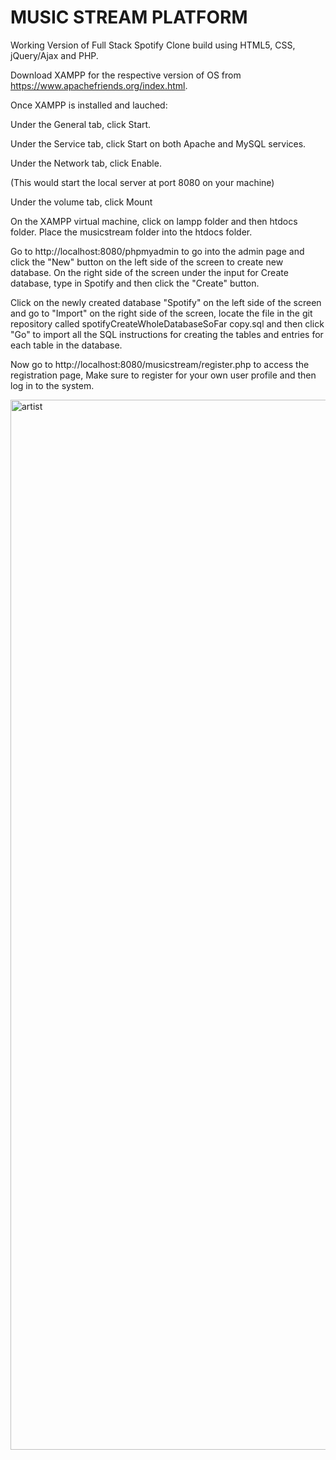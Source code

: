 # MUSIC STREAM PLATFORM
Working Version of Full Stack Spotify Clone build using HTML5, CSS, jQuery/Ajax and PHP.

Download XAMPP for the respective version of OS from
https://www.apachefriends.org/index.html.

Once XAMPP is installed and lauched:

Under the General tab, click Start.

Under the Service tab, click Start on both Apache and MySQL services.

Under the Network tab, click Enable.

(This would start the local server at port 8080 on your machine)

Under the volume tab, click Mount

On the XAMPP virtual machine, click on lampp folder and then htdocs folder. Place the musicstream folder into the htdocs folder.

Go to http://localhost:8080/phpmyadmin to go into the admin page and click the "New" button on the left side of the screen to create new database. On the right side of the screen under the input for Create database, type in Spotify and then click the "Create" button.

Click on the newly created database "Spotify" on the left side of the screen and go to "Import" on the right side of the screen, locate the file in the git repository called spotifyCreateWholeDatabaseSoFar copy.sql and then click "Go" to import all the SQL instructions for creating the tables and entries for each table in the database.

Now go to http://localhost:8080/musicstream/register.php to access the registration page, Make sure to register for your own user profile and then log in to the system.

<img width="1680" alt="artist" src="https://user-images.githubusercontent.com/32314110/34497769-e7b7bf1e-efcc-11e7-9267-bf59bf6bf282.png">
